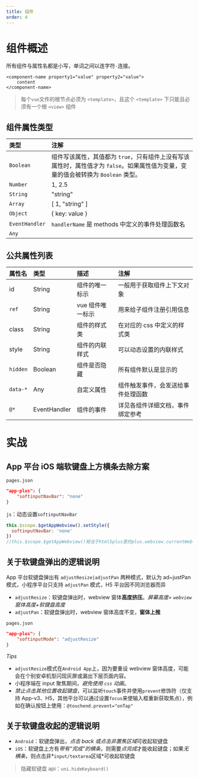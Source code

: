 ```yaml
---
title: 组件
order: 4
---
```


# 组件概述

所有组件与属性名都是小写，单词之间以连字符`-`连接。

```vue
<component-name property1="value" property2="value">
    content
</component-name>
```

> 每个`vue`文件的根节点必须为 `<template>`，且这个 `<template>` 下只能且必须有一个根 `<view>` 组件

## 组件属性类型

| 类型           | 注解                                                                                                                               |
| :------------- | :--------------------------------------------------------------------------------------------------------------------------------- |
| `Boolean`      | 组件写该属性，其值都为 `true`，只有组件上没有写该属性时，属性值才为 `false`。如果属性值为变量，变量的值会被转换为 `Boolean` 类型。 |
| `Number`       | 1, 2.5                                                                                                                             |
| `String`       | "string"                                                                                                                           |
| `Array`        | [ 1, "string" ]                                                                                                                    |
| `Object`       | { key: value }                                                                                                                     |
| `EventHandler` | `handlerName` 是 methods 中定义的事件处理函数名                                                                                    |
| `Any`          |                                                                                                                                    |

## 公共属性列表

| 属性名   | 类型         | 描述             | 注解                               |
| :------- | :----------- | :--------------- | :--------------------------------- |
| id       | String       | 组件的唯一标示   | 一般用于获取组件上下文对象         |
| `ref`    | String       | vue 组件唯一标示 | 用来给子组件注册引用信息           |
| class    | String       | 组件的样式类     | 在对应的 css 中定义的样式类        |
| style    | String       | 组件的内联样式   | 可以动态设置的内联样式             |
| `hidden` | Boolean      | 组件是否隐藏     | 所有组件默认是显示的               |
| `data-*` | Any          | 自定义属性       | 组件触发事件，会发送给事件处理函数 |
| `@*`     | EventHandler | 组件的事件       | 详见各组件详细文档，事件绑定参考   |

# 实战

## App 平台 iOS 端软键盘上方横条去除方案

`pages.json`

```json
"app-plus": {
    "softinputNavBar": "none"
}
```

`js`：动态设置`softinputNavBar`

```javascript
this.$scope.$getAppWebview().setStyle({
  softinputNavBar: 'none'
})
//this.$scope.$getAppWebview()相当于html5plus里的plus.webview.currentWebview()。在uni-app里vue页面直接使用plus.webview.currentWebview()无效，非v3编译模式使用this.$mp.page.$getAppWebview()
```

## 关于软键盘弹出的逻辑说明

App 平台软键盘弹出有 `adjustResize|adjustPan` 两种模式，默认为 ad~justPan 模式，小程序平台只支持 `adjustPan` 模式，H5 平台因不同浏览器而异

- `adjustResize`：软键盘弹出时，webview 窗体**高度挤压**。_屏幕高度= `webview`窗体高度+软键盘高度_
- `adjustPan`：软键盘弹出时，webview 窗体高度不变，**窗体上推**

`pages.json`

```json
"app-plus": {
    "softinputMode": "adjustResize"
}
```

_Tips_

- `adjustResize`模式在`Android App`上，因为要重设 webview 窗体高度，可能会在个别安卓机型闪现灰屏或漏出下层页面内容。
- 小程序端在 input 聚焦期间，_避免使用 `css` 动画_。
- _禁止点击其他位置收起键盘_，可以监听`touch`事件并使用`prevent`修饰符（仅支持 App-v3、H5，其他平台可以通过设置`focus`来使输入框重新获取焦点），例如在确认按钮上使用：`@touchend.prevent="onTap"`

## 关于软键盘收起的逻辑说明

- `Android`：软键盘弹出，*点击 back 或点击非置焦区域*可收起软键盘
- `iOS`：软键盘上方有*带有“完成”的横条*，则需要*点完成*才能收起键盘；如果*无横条*，则点击非*`input/textarea`区域*可收起软键盘

> 隐藏软键盘 api：`uni.hideKeyboard()`

